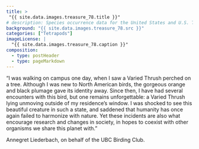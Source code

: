 ```yaml
---
title: >
 "{{ site.data.images.treasure_78.title }}"
# description: Species occurrence data for the United States and U.S. Territories.
background: "{{ site.data.images.treasure_78.src }}"
categories: ["Tetrapods"]
imageLicense: |
  "{{ site.data.images.treasure_78.caption }}"
composition:
  - type: postHeader
  - type: pageMarkdown
---
```


“I was walking on campus one day, when I saw a Varied Thrush perched on a tree. Although I was new to North American birds, the gorgeous orange and black plumage gave its identity away. Since then, I have had several encounters with this bird, but one remains unforgettable: a Varied Thrush lying unmoving outside of my residence’s window. I was shocked to see this beautiful creature in such a state, and saddened that humanity has once again failed to harmonize with nature. Yet these incidents are also what encourage research and changes in society, in hopes to coexist with other organisms we share this planet with.”

Annegret Liederbach, on behalf of the UBC Birding Club.